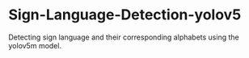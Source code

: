 # Sign-Language-Detection-yolov5
Detecting sign language and their corresponding alphabets using the yolov5m model.
